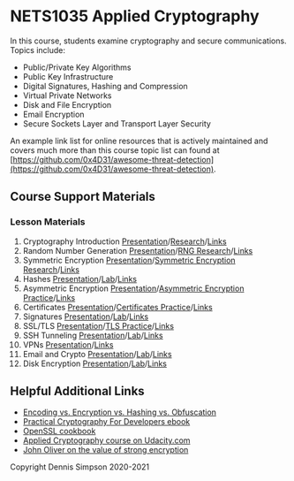 # NETS1035 Applied Cryptography
In this course, students examine cryptography and secure communications. Topics include:
* Public/Private Key Algorithms
* Public Key Infrastructure
* Digital Signatures, Hashing and Compression
* Virtual Private Networks
* Disk and File Encryption
* Email Encryption
* Secure Sockets Layer and Transport Layer Security

An example link list for online resources that is actively maintained and covers much more than this course topic list can found at [https://github.com/0x4D31/awesome-threat-detection](https://github.com/0x4D31/awesome-threat-detection).

## Course Support Materials
### Lesson Materials
1. Cryptography Introduction [Presentation](Presentations/NETS1035-01-Intro.pdf)/[Research](Research/01-Intro-Research.html)/[Links](links-intro.html)
1. Random Number Generation [Presentation](Presentations/NETS1035-02-Random-Numbers.pdf)/[RNG Research](Research/02-RNG.html)/[Links](links-rng.html)
1. Symmetric Encryption [Presentation](Presentations/NETS1035-03-Symmetric-Encryption.pdf)/[Symmetric Encryption Research](Research/03-Symmetric-Encryption.html)/[Links](links-sym-encrypt.html)
1. Hashes [Presentation](Presentations/NETS1035-04-Hashes.pdf)/[Lab](Labs/Lab1-rng-enc-hash.html)/[Links](links-hashes.html)
1. Asymmetric Encryption [Presentation](Presentations/NETS1035-05-Asymmetric-Encryption.pdf)/[Asymmetric Encryption Practice](Research/04-Asymmetric-Encryption.html)/[Links](links-asym-encrypt.html)
1. Certificates [Presentation](Presentations/NETS1035-06-Certificates.pdf)/[Certificates Practice](Research/05-Certificates.html)/[Links](links-certs.html)
1. Signatures [Presentation](Presentations/NETS1035-07-Signatures.pdf)/[Lab](Labs/Lab2-Signatures.html)/[Links](links-sigs.html)
1. SSL/TLS [Presentation](Presentations/NETS1035-08-SSL-TLS.pdf)/[TLS Practice](Research/NETS1035-07-TLS.html)/[Links](links-ssl-tls.html)
1. SSH Tunneling [Presentation](Presentations/NETS1035-09-SSH.pdf)/[Lab](Labs/lab3-ssh-tunnels.html)/[Links](links-ssh.html)
1. VPNs [Presentation](Presentations/NETS1035-10-VPN.pdf)/[Links](links-vpn.html)
1. Email and Crypto [Presentation](Presentations/NETS1035-11-Email.pdf)/[Lab](Labs/lab4-email.html)/[Links](links-email.html)
1. Disk Encryption [Presentation](Presentations/NETS1035-12-Disk.pdf)/[Lab](Labs/lab5-disk-encryption.html)/[Links](links-disk-enc.html)

## Helpful Additional Links
* [Encoding vs. Encryption vs. Hashing vs. Obfuscation](https://danielmiessler.com/study/encoding-encryption-hashing-obfuscation/)
* [Practical Cryptography For Developers ebook](https://cryptobook.nakov.com)
* [OpenSSL cookbook](https://www.feistyduck.com/books/openssl-cookbook/)
* [Applied Cryptography course on Udacity.com](https://www.youtube.com/playlist?list=PLAwxTw4SYaPnCeih6BPvJ5GdqqThGcWlX)
* [John Oliver on the value of strong encryption](https://www.youtube.com/watch?v=zsjZ2r9Ygzw)

Copyright Dennis Simpson 2020-2021
